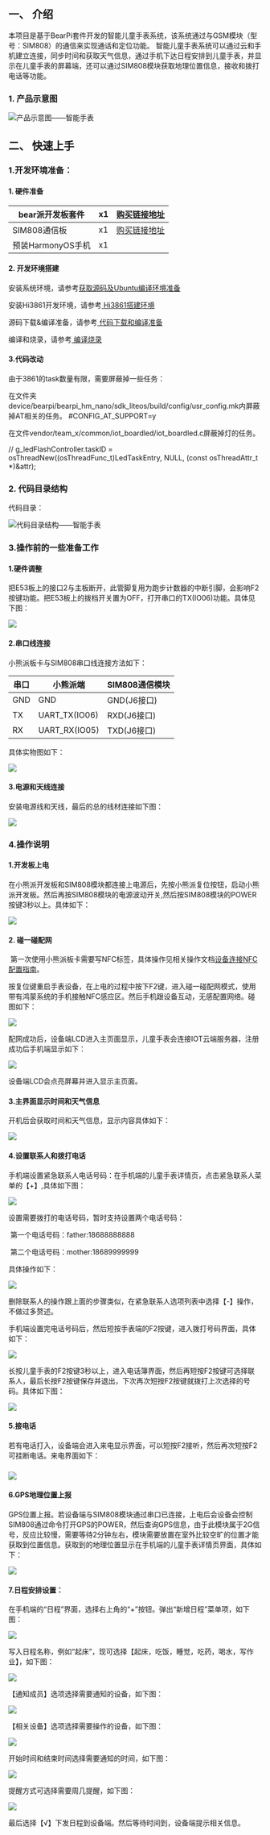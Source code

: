 ## 一、 介绍

本项目是基于BearPi套件开发的智能儿童手表系统，该系统通过与GSM模块（型号：SIM808）的通信来实现通话和定位功能。
    智能儿童手表系统可以通过云和手机建立连接，同步时间和获取天气信息，通过手机下达日程安排到儿童手表，并显示在儿童手表的屏幕端，还可以通过SIM808模块获取地理位置信息，接收和拨打电话等功能。

### 1. 产品示意图

![产品示意图——智能手表](./resource/产品示意图——智能儿童手表.png)

## 二、 快速上手

### 1.开发环境准备：

#### 1. 硬件准备

| bear派开发板套件  | x1   | [购买链接地址](https://item.taobao.com/item.htm?id=633296694816) |
| ----------------- | ---- | ------------------------------------------------------------ |
| SIM808通信板      | x1   | [购买链接地址](https://item.taobao.com/item.htm?spm=a1z1r.7974869.0.0.269c3ad42JKVHv&id=630026473221) |
| 预装HarmonyOS手机 | x1   |                                                              |

#### 2. 开发环境搭建

安装系统环境，请参考[获取源码及Ubuntu编译环境准备](https://gitee.com/openharmony/docs/blob/master/zh-cn/device-dev/quick-start/quickstart-lite-env-setup-linux.md#section1897711811517)

安装Hi3861开发环境，请参考[ Hi3861搭建环境](https://gitee.com/openharmony/docs/blob/OpenHarmony_1.0.1_release/zh-cn/device-dev/quick-start/Hi3861%E6%90%AD%E5%BB%BA%E7%8E%AF%E5%A2%83.md)

源码下载&编译准备，请参考[ 代码下载和编译准备](../prebuild/README.md)

编译和烧录，请参考[ 编译烧录](../build_and_burn/README.md)
#### 3.代码改动

由于3861的task数量有限，需要屏蔽掉一些任务：

在文件夹device/bearpi/bearpi_hm_nano/sdk_liteos/build/config/usr_config.mk内屏蔽掉AT相关的任务。
#CONFIG_AT_SUPPORT=y

在文件vendor/team_x/common/iot_boardled/iot_boardled.c屏蔽掉灯的任务。

// g_ledFlashController.taskID =  osThreadNew((osThreadFunc_t)LedTaskEntry, NULL, (const osThreadAttr_t *)&attr);

### 2. 代码目录结构

代码目录：

![代码目录结构——智能手表](./resource/代码目录结构——智能儿童手表.jpg)



### 3.操作前的一些准备工作

#### 1.硬件调整

把E53板上的接口2与主板断开，此管脚复用为跑步计数器的中断引脚，会影响F2按键功能。把E53板上的拨档开关置为OFF，打开串口的TX(IO06)功能。具体见下图：

![](./resource/硬件改动-管脚.png)

#### 2.串口线连接

小熊派板卡与SIM808串口线连接方法如下：

| 串口 | 小熊派端      | SIM808通信模块 |
| ---- | ------------- | :------------- |
| GND  | GND           | GND(J6接口)    |
| TX   | UART_TX(IO06) | RXD(J6接口)    |
| RX   | UART_RX(IO05) | TXD(J6接口)    |

具体实物图如下：

  ![](./resource/串口线连接示意图.jpg)



#### 3.电源和天线连接

  安装电源线和天线，最后的总的线材连接如下图：

![](./resource/电源天线连接方式.jpg)

### 4.操作说明

#### 1.开发板上电

在小熊派开发板和SIM808模块都连接上电源后，先按小熊派复位按钮，启动小熊派开发板。然后再按SIM808模块的电源波动开关,然后按SIM808模块的POWER按键3秒以上。具体如下：

![](./resource/SIM808电源开关.jpg)

#### 2. 碰一碰配网

​    第一次使用小熊派板卡需要写NFC标签，具体操作见相关操作文档[设备连接NFC配置指南](../NFC_label_definition/README.md)。

​	按复位键重启手表设备，在上电的过程中按下F2键，进入碰一碰配网模式，使用带有鸿蒙系统的手机接触NFC感应区。然后手机跟设备互动，无感配置网络。碰图如下：

![](./resource/配网界面.jpg)

配网成功后，设备端LCD进入主页面显示，儿童手表会连接IOT云端服务器，注册成功后手机端显示如下：

![](./resource/手机端-配网成功界面.jpg)

设备端LCD会点亮屏幕并进入显示主页面。

#### 3.主界面显示时间和天气信息

开机后会获取时间和天气信息，显示内容具体如下：

![](./resource/主界面.jpg)



#### 4.设置联系人和拨打电话

手机端设置紧急联系人电话号码：在手机端的儿童手表详情页，点击紧急联系人菜单的【+】,具体如下图：

![](./resource/手机端-主页面.jpg)



设置需要拨打的电话号码，暂时支持设置两个电话号码：

​	第一个电话号码：father:18688888888

​	第二个电话号码：mother:18689999999

具体操作如下：

![](./resource/手机端-添加联系人.jpg)

删除联系人的操作跟上面的步骤类似，在紧急联系人选项列表中选择【-】操作，不做过多赘述。

手机端设置完电话号码后，然后短按手表端的F2按键，进入拨打号码界面，具体如下：

![](./resource/拨打电话界面.jpg)



长按儿童手表的F2按键3秒以上，进入电话簿界面，然后再短按F2按键可选择联系人，最后长按F2按键保存并退出，下次再次短按F2按键就拨打上次选择的号码。具体如下图：

![](./resource/通信录界面.jpg)

#### 5.接电话

若有电话打入，设备端会进入来电显示界面，可以短按F2接听，然后再次短按F2可挂断电话。来电界面如下：

###                      ![](./resource/来电界面.jpg)

#### 6.GPS地理位置上报

GPS位置上报。若设备端与SIM808模块通过串口已连接，上电后会设备会控制SIM808通过命令打开GPS的POWER，然后查询GPS信息，由于此模块属于2G信号，反应比较慢，需要等待2分钟左右，模块需要放置在室外比较空旷的位置才能获取到位置信息。获取到的地理位置显示在手机端的儿童手表详情页界面，具体如下：

![](./resource/手机端-主页面-GPS.jpg)

#### 7.日程安排设置：

在手机端的“日程”界面，选择右上角的“+”按钮。弹出“新增日程”菜单项，如下图：

![](./resource/FA-新增日程.png)





写入日程名称，例如“起床”，现可选择【起床，吃饭，睡觉，吃药，喝水，写作业】，如下图：

![](./resource/FA-日程名称.jpg)

【通知成员】选项选择需要通知的设备，如下图：

![](./resource/FA-日程选择设备.jpg)



【相关设备】选项选择需要操作的设备，如下图：

![](./resource/FA-日程选择相关的设备.jpg)

开始时间和结束时间选择需要通知的时间，如下图：

![](./resource/FA-时间选择.jpg)

提醒方式可选择需要周几提醒，如下图：

![](./resource/FA-循环设置.jpg)

最后选择【√】下发日程到设备端。然后等待时间到，设备端提示相关信息。

